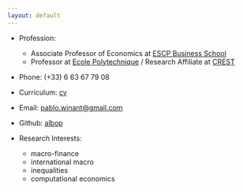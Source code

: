 ```yaml
---
layout: default
---
```


* Profession:
    - Associate Professor of Economics at [ESCP Business School](https://www.escpeurope.eu/)
    - Professor at [Ecole Polytechnique](https://www.polytechnique.edu/fr/departement-economie) / Research Affiliate at [CREST](http://crest.science/)
* Phone: (+33) 6 63 67 79 08
* Curriculum: [cv](./files/resume_february_2019.pdf)
* Email: [pablo.winant@gmail.com](mailto:pablo.winant@gmail.com)
* Github: [albop](https://github.com/albop)

* Research Interests:
    - macro-finance
    - international macro
    - inequalities
    - computational economics
